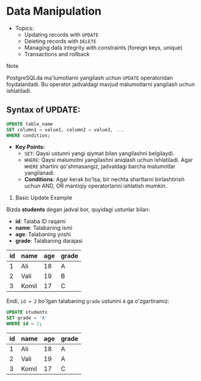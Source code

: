 # Data Manipulation

- Topics:
  - Updating records with `UPDATE`
  - Deleting records with `DELETE`
  - Managing data integrity with constraints (foreign keys, unique)
  - Transactions and rollback

> [!NOTE]
> PostgreSQLda ma'lumotlarni yangilash uchun `UPDATE` operatoridan foydalaniladi. Bu operator jadvaldagi mavjud malumotlarni yangilash uchun ishlatiladi.

## Syntax of UPDATE:

```sql
UPDATE table_name
SET column1 = value1, column2 = value2, ...
WHERE condition;
```

- **Key Points:**
  - `SET`: Qaysi ustunni yangi qiymat bilan yangilashni belgilaydi.
  - `WHERE`: Qaysi malumotni yangilashni aniqlash uchun ishlatiladi. Agar `WHERE` shartini qo'shmasangiz, jadvaldagi barcha malumotlar yangilanadi.
  - **Conditions**: Agar kerak bo'lsa, bir nechta shartlarni birlashtirish uchun AND, OR mantiqiy operatorlarini ishlatish mumkin.

1. Basic Update Example

Bizda **students** degan jadval bor, quyidagi ustunlar bilan:

- **id**: Talaba ID raqami
- **name**: Talabaning ismi
- **age**: Talabaning yoshi
- **grade**: Talabaning darajasi

| id | name  | age | grade |
|----|-------|-----|-------|
| 1  | Ali   | 18  | A     |
| 2  | Vali  | 19  | B     |
| 3  | Komil | 17  | C     |

Endi, `id = 2` bo'lgan talabaning `grade` ustunini `A` ga o'zgartiramiz:

```sql
UPDATE students
SET grade = 'A'
WHERE id = 2;
```

| id | name  | age | grade |
|----|-------|-----|-------|
| 1  | Ali   | 18  | A     |
| 2  | Vali  | 19  | A     |
| 3  | Komil | 17  | C     |

